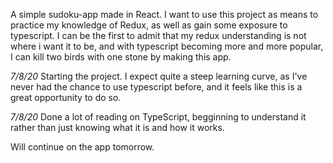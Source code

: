 A simple sudoku-app made in React. I want to use this project as means to practice my knowledge of Redux, as well as gain some exposure to typescript. I can be the first to admit that my redux understanding is not where i want it to be, and with typescript becoming more and more popular, I can kill two birds with one stone by making this app.

<i>7/8/20</i>
Starting the project. I expect quite a steep learning curve, as I've never had the chance to use typescript before, and it feels like this is a great opportunity to do so.

<i>7/8/20</i>
Done a lot of reading on TypeScript, begginning to understand it rather than just knowing what it is and how it works.

Will continue on the app tomorrow.
